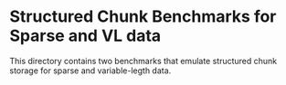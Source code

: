# Structured Chunk Benchmarks for Sparse and VL data 

This directory contains two benchmarks that emulate structured chunk storage for sparse and variable-legth data.
